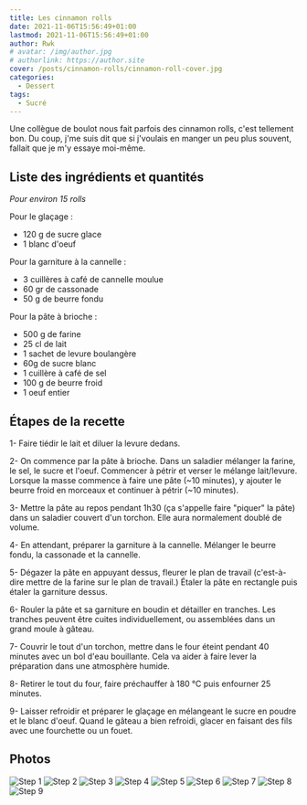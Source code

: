 ```yaml
---
title: Les cinnamon rolls
date: 2021-11-06T15:56:49+01:00
lastmod: 2021-11-06T15:56:49+01:00
author: Rwk
# avatar: /img/author.jpg
# authorlink: https://author.site
cover: /posts/cinnamon-rolls/cinnamon-roll-cover.jpg
categories:
  - Dessert
tags:
  - Sucré
---
```


Une collègue de boulot nous fait parfois des cinnamon rolls, c'est tellement bon.
Du coup, j'me suis dit que si j'voulais en manger un peu plus souvent, fallait que je m'y essaye moi-même.

<!--more-->

## Liste des ingrédients et quantités

_Pour environ 15 rolls_

Pour le glaçage :
- 120 g de sucre glace
- 1 blanc d'oeuf

Pour la garniture à la cannelle :
- 3 cuillères à café de cannelle moulue
- 60 gr de cassonade
- 50 g de beurre fondu

Pour la pâte à brioche :
- 500 g de farine
- 25 cl de lait
- 1 sachet de levure boulangère
- 60g de sucre blanc
- 1 cuillère à café de sel
- 100 g de beurre froid
- 1 oeuf entier

## Étapes de la recette

1- Faire tiédir le lait et diluer la levure dedans.

2- On commence par la pâte à brioche. Dans un saladier mélanger la farine, le sel, le sucre et l'oeuf. Commencer à pétrir et verser le mélange lait/levure. Lorsque la masse commence à faire une pâte (~10 minutes), y ajouter le beurre froid en morceaux et continuer à pétrir (~10 minutes).

3- Mettre la pâte au repos pendant 1h30 (ça s'appelle faire "piquer" la pâte) dans un saladier couvert d'un torchon. Elle aura normalement doublé de volume.

4- En attendant, préparer la garniture à la cannelle. Mélanger le beurre fondu, la cassonade et la cannelle.

5- Dégazer la pâte en appuyant dessus, fleurer le plan de travail (c'est-à-dire mettre de la farine sur le plan de travail.) Étaler la pâte en rectangle puis étaler la garniture dessus.

6- Rouler la pâte et sa garniture en boudin et détailler en tranches. Les tranches peuvent être cuites individuellement, ou assemblées dans un grand moule à gâteau.

7- Couvrir le tout d'un torchon, mettre dans le four éteint pendant 40 minutes avec un bol d'eau bouillante. Cela va aider à faire lever la préparation dans une atmosphère humide.  

8- Retirer le tout du four, faire préchauffer à 180 °C puis enfourner 25 minutes.

9- Laisser refroidir et préparer le glaçage en mélangeant le sucre en poudre et le blanc d'oeuf. Quand le gâteau a bien refroidi, glacer en faisant des fils avec une fourchette ou un fouet.

## Photos

![Step 1](img/step1.jpg)
![Step 2](img/step2.jpg)
![Step 3](img/step3.jpg)
![Step 4](img/step4.jpg)
![Step 5](img/step5.jpg)
![Step 6](img/step6.jpg)
![Step 7](img/step7.jpg)
![Step 8](img/step8.jpg)
![Step 9](img/step9.jpg)
